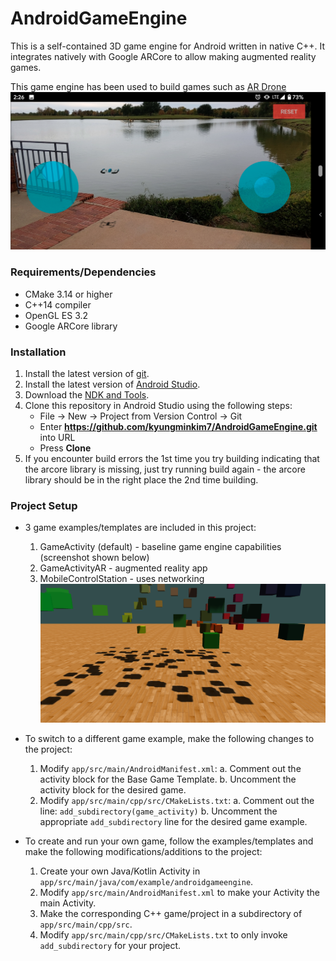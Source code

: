 # AndroidGameEngine
This is a self-contained 3D game engine for Android written in native C++. It integrates natively with Google ARCore to allow making augmented reality games.

This game engine has been used to build games such as [AR Drone](https://play.google.com/store/apps/details?id=com.kstudios.ardrone&hl=en_US)
![AR Drone](images/ar_drone.png)

### Requirements/Dependencies
- CMake 3.14 or higher
- C++14 compiler
- OpenGL ES 3.2
- Google ARCore library

### Installation
1. Install the latest version of [git](https://git-scm.com/downloads).
2. Install the latest version of [Android Studio](https://developer.android.com/studio/install).
3. Download the [NDK and Tools](https://developer.android.com/ndk/guides).
4. Clone this repository in Android Studio using the following steps:
    - File -> New -> Project from Version Control -> Git
    - Enter **https://github.com/kyungminkim7/AndroidGameEngine.git** into URL
    - Press **Clone**
5. If you encounter build errors the 1st time you try building indicating that the arcore library is missing, just try running build again - the arcore library should be in the right place the 2nd time building.
	
### Project Setup
- 3 game examples/templates are included in this project:
    1. GameActivity (default) - baseline game engine capabilities (screenshot shown below)
    2. GameActivityAR - augmented reality app
    3. MobileControlStation - uses networking
  ![GameActivity](images/testgame_screenshot.png)
    
- To switch to a different game example, make the following changes to the project:
    1. Modify `app/src/main/AndroidManifest.xml`:
       a. Comment out the activity block for the Base Game Template.
       b. Uncomment the activity block for the desired game.
    2. Modify `app/src/main/cpp/src/CMakeLists.txt`:
       a. Comment out the line: `add_subdirectory(game_activity)`
       b. Uncomment the appropriate `add_subdirectory` line for the desired game example.
    
- To create and run your own game, follow the examples/templates and make the following modifications/additions to the project:
    1. Create your own Java/Kotlin Activity in `app/src/main/java/com/example/androidgameengine`.
    2. Modify `app/src/main/AndroidManifest.xml` to make your Activity the main Activity.
    3. Make the corresponding C++ game/project in a subdirectory of `app/src/main/cpp/src`.
    4. Modify `app/src/main/cpp/src/CMakeLists.txt` to only invoke `add_subdirectory` for your project.